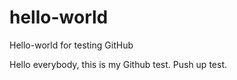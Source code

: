 # hello-world
Hello-world for testing GitHub

Hello everybody, this is my Github test.
Push up test.
